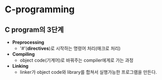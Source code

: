 # C-programming
## C program의 3단계  
 - **Preprocessing**  
   + '#'(**directives**)로 시작하는 명령어 처리(매크로 처리)      
 - **Compiling**      
   + object code(기계어)로 바꿔주는 compiler에게로 가는 과정    
 - **Linking**      
   + linker가 object code와 library를 합쳐서 실행가능한 프로그램을 만든다.  
